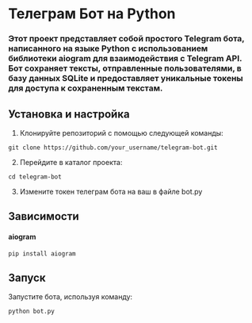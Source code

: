 # Телеграм Бот на Python

### Этот проект представляет собой простого Telegram бота, написанного на языке Python с использованием библиотеки aiogram для взаимодействия с Telegram API. Бот сохраняет тексты, отправленные пользователями, в базу данных SQLite и предоставляет уникальные токены для доступа к сохраненным текстам.
## Установка и настройка

1. Клонируйте репозиторий с помощью следующей команды:

```shell
git clone https://github.com/your_username/telegram-bot.git
```

2. Перейдите в каталог проекта:
```shell
cd telegram-bot
```
3. Измените токен телеграм бота на ваш в файле bot.py
## Зависимости
#### aiogram
```shell
pip install aiogram
```


## Запуск

Запустите бота, используя команду:
```shell
python bot.py
```
